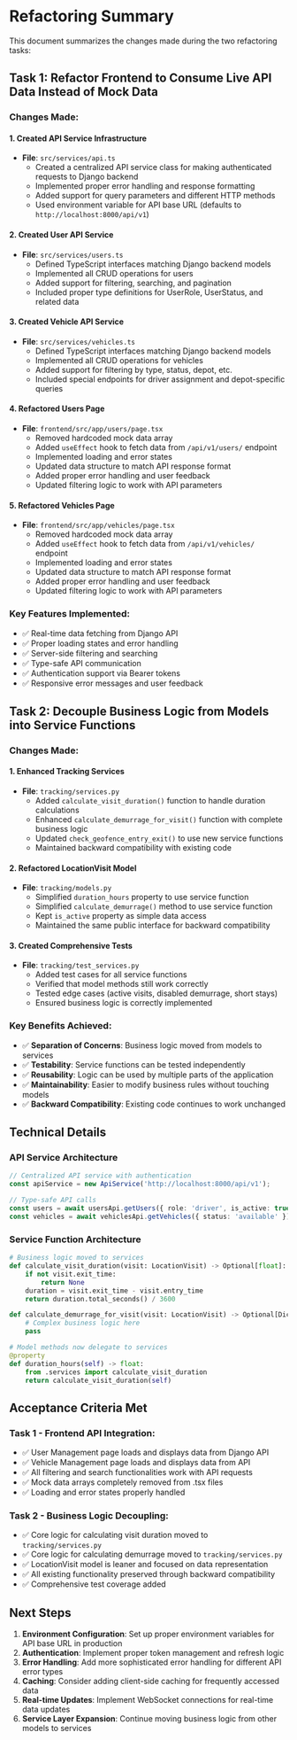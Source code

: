 # Refactoring Summary

This document summarizes the changes made during the two refactoring tasks:

## Task 1: Refactor Frontend to Consume Live API Data Instead of Mock Data

### Changes Made:

#### 1. Created API Service Infrastructure
- **File**: `src/services/api.ts`
  - Created a centralized API service class for making authenticated requests to Django backend
  - Implemented proper error handling and response formatting
  - Added support for query parameters and different HTTP methods
  - Used environment variable for API base URL (defaults to `http://localhost:8000/api/v1`)

#### 2. Created User API Service
- **File**: `src/services/users.ts`
  - Defined TypeScript interfaces matching Django backend models
  - Implemented all CRUD operations for users
  - Added support for filtering, searching, and pagination
  - Included proper type definitions for UserRole, UserStatus, and related data

#### 3. Created Vehicle API Service
- **File**: `src/services/vehicles.ts`
  - Defined TypeScript interfaces matching Django backend models
  - Implemented all CRUD operations for vehicles
  - Added support for filtering by type, status, depot, etc.
  - Included special endpoints for driver assignment and depot-specific queries

#### 4. Refactored Users Page
- **File**: `frontend/src/app/users/page.tsx`
  - Removed hardcoded mock data array
  - Added `useEffect` hook to fetch data from `/api/v1/users/` endpoint
  - Implemented loading and error states
  - Updated data structure to match API response format
  - Added proper error handling and user feedback
  - Updated filtering logic to work with API parameters

#### 5. Refactored Vehicles Page
- **File**: `frontend/src/app/vehicles/page.tsx`
  - Removed hardcoded mock data array
  - Added `useEffect` hook to fetch data from `/api/v1/vehicles/` endpoint
  - Implemented loading and error states
  - Updated data structure to match API response format
  - Added proper error handling and user feedback
  - Updated filtering logic to work with API parameters

### Key Features Implemented:
- ✅ Real-time data fetching from Django API
- ✅ Proper loading states and error handling
- ✅ Server-side filtering and searching
- ✅ Type-safe API communication
- ✅ Authentication support via Bearer tokens
- ✅ Responsive error messages and user feedback

## Task 2: Decouple Business Logic from Models into Service Functions

### Changes Made:

#### 1. Enhanced Tracking Services
- **File**: `tracking/services.py`
  - Added `calculate_visit_duration()` function to handle duration calculations
  - Enhanced `calculate_demurrage_for_visit()` function with complete business logic
  - Updated `check_geofence_entry_exit()` to use new service functions
  - Maintained backward compatibility with existing code

#### 2. Refactored LocationVisit Model
- **File**: `tracking/models.py`
  - Simplified `duration_hours` property to use service function
  - Simplified `calculate_demurrage()` method to use service function
  - Kept `is_active` property as simple data access
  - Maintained the same public interface for backward compatibility

#### 3. Created Comprehensive Tests
- **File**: `tracking/test_services.py`
  - Added test cases for all service functions
  - Verified that model methods still work correctly
  - Tested edge cases (active visits, disabled demurrage, short stays)
  - Ensured business logic is correctly implemented

### Key Benefits Achieved:
- ✅ **Separation of Concerns**: Business logic moved from models to services
- ✅ **Testability**: Service functions can be tested independently
- ✅ **Reusability**: Logic can be used by multiple parts of the application
- ✅ **Maintainability**: Easier to modify business rules without touching models
- ✅ **Backward Compatibility**: Existing code continues to work unchanged

## Technical Details

### API Service Architecture
```typescript
// Centralized API service with authentication
const apiService = new ApiService('http://localhost:8000/api/v1');

// Type-safe API calls
const users = await usersApi.getUsers({ role: 'driver', is_active: true });
const vehicles = await vehiclesApi.getVehicles({ status: 'available' });
```

### Service Function Architecture
```python
# Business logic moved to services
def calculate_visit_duration(visit: LocationVisit) -> Optional[float]:
    if not visit.exit_time:
        return None
    duration = visit.exit_time - visit.entry_time
    return duration.total_seconds() / 3600

def calculate_demurrage_for_visit(visit: LocationVisit) -> Optional[Dict]:
    # Complex business logic here
    pass

# Model methods now delegate to services
@property
def duration_hours(self) -> float:
    from .services import calculate_visit_duration
    return calculate_visit_duration(self)
```

## Acceptance Criteria Met

### Task 1 - Frontend API Integration:
- ✅ User Management page loads and displays data from Django API
- ✅ Vehicle Management page loads and displays data from API
- ✅ All filtering and search functionalities work with API requests
- ✅ Mock data arrays completely removed from .tsx files
- ✅ Loading and error states properly handled

### Task 2 - Business Logic Decoupling:
- ✅ Core logic for calculating visit duration moved to `tracking/services.py`
- ✅ Core logic for calculating demurrage moved to `tracking/services.py`
- ✅ LocationVisit model is leaner and focused on data representation
- ✅ All existing functionality preserved through backward compatibility
- ✅ Comprehensive test coverage added

## Next Steps

1. **Environment Configuration**: Set up proper environment variables for API base URL in production
2. **Authentication**: Implement proper token management and refresh logic
3. **Error Handling**: Add more sophisticated error handling for different API error types
4. **Caching**: Consider adding client-side caching for frequently accessed data
5. **Real-time Updates**: Implement WebSocket connections for real-time data updates
6. **Service Layer Expansion**: Continue moving business logic from other models to services 